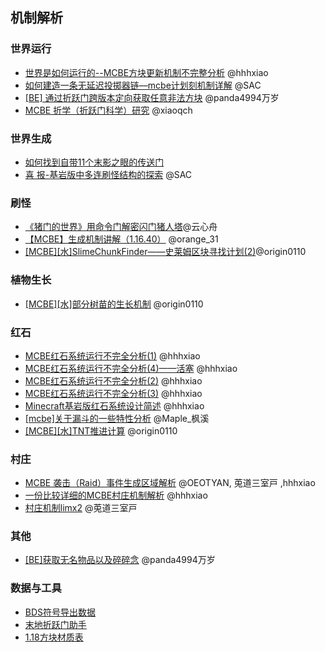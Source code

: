 ## 机制解析

### 世界运行

- [世界是如何运行的--MCBE方块更新机制不完整分析](https://www.bilibili.com/read/cv6013612) @hhhxiao
- [如何建造一条无延迟投掷器链––mcbe计划刻机制详解](https://www.bilibili.com/read/cv15587328)  @SAC
- [[BE] 通过折跃门跨版本定向获取任意非法方块](https://www.bilibili.com/read/cv18560132) @panda4994万岁
- [MCBE 折学（折跃门科学）研究](https://www.bilibili.com/read/cv16696653) @xiaoqch

### 世界生成
- [如何找到自带11个末影之眼的传送门](https://docs.google.com/document/d/11xJoyOoc-G7PTWIEeMtnHiTDHaKxsUlfHTkCBTofg30/edit#)
- [喜 报-基岩版中多连刷怪结构的探索](https://www.bilibili.com/read/cv5434192) @SAC

### 刷怪
- [《猪门的世界》用命令门解密闪门猪人塔](https://www.bilibili.com/read/cv23890717)@云心舟
- [【MCBE】生成机制讲解（1.16.40）](https://www.bilibili.com/read/cv12809481) @orange_31
- [[MCBE][水]SlimeChunkFinder——史莱姆区块寻找计划(2)](https://www.bilibili.com/read/cv4643505)@origin0110

### 植物生长
 
- [[MCBE][水]部分树苗的生长机制](https://www.bilibili.com/read/cv4361187) @origin0110

### 红石
- [MCBE红石系统运行不完全分析(1)](https://www.bilibili.com/read/cv7581645) @hhhxiao
- [MCBE红石系统运行不完全分析(4)——活塞](https://www.bilibili.com/read/cv13617717)  @hhhxiao
- [MCBE红石系统运行不完全分析(2)](https://www.bilibili.com/read/cv7876046)  @hhhxiao
- [MCBE红石系统运行不完全分析(3)](https://www.bilibili.com/read/cv10907045)  @hhhxiao
- [Minecraft基岩版红石系统设计简述](https://www.bilibili.com/read/cv23851750)  @hhhxiao
- [[mcbe]关于漏斗的一些特性分析](https://www.bilibili.com/read/cv16438222) @Maple_枫溪
- [[MCBE][水]TNT推进计算](https://www.bilibili.com/read/cv6010181) @origin0110

### 村庄

- [MCBE 袭击（Raid）事件生成区域解析](https://www.bilibili.com/read/cv12005990) @OEOTYAN, 莵道三室戸 ,hhhxiao
- [一份比较详细的MCBE村庄机制解析](https://www.bilibili.com/read/cv5581369) @hhhxiao                      
- [村庄机制limx2](https://www.bilibili.com/read/cv7841838)   @莵道三室戸 

### 其他
- [ [BE]获取无名物品以及碎碎念](https://www.bilibili.com/read/cv16942297) @panda4994万岁


### 数据与工具
- [BDS符号导出数据](https://redbeanw44602.github.io/mcstructure/)
- [末地折跃门助手](https://xiaoqch.github.io/)
- [1.18方块材质表](https://xiaoqch.github.io/blocks.html)
